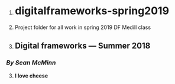 1. # digitalframeworks-spring2019
2. Project folder for all work in spring 2019 DF Medill class
  3. ## Digital frameworks — Summer 2018
### *By Sean McMinn*

3. __I love cheese__

